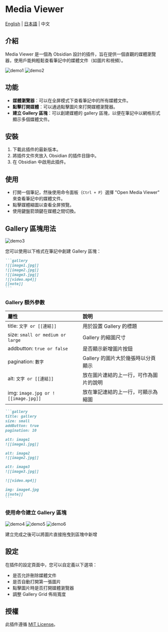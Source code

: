 # Media Viewer

[English](README.md) | [日本語](README_ja.md) | 中文

## 介紹

Media Viewer 是一個為 Obsidian 設計的插件，旨在提供一個直觀的媒體瀏覽器，使用戶能夠輕鬆查看筆記中的媒體文件（如圖片和視頻）。

![demo1](assets/demo1.jpg)
![demo2](assets/demo2.jpg)
## 功能

- **媒體瀏覽器**：可以在全屏模式下查看筆記中的所有媒體文件。
- **點擊打開媒體**：可以通過點擊圖片來打開媒體瀏覽器。
- **建立 Gallery 區塊**：可以創建媒體的 gallery 區塊，以便在筆記中以網格形式顯示多個媒體文件。

## 安裝

1. 下載此插件的最新版本。
2. 將插件文件夾放入 Obsidian 的插件目錄中。
3. 在 Obsidian 中啟用此插件。

## 使用

- 打開一個筆記，然後使用命令面板（`Ctrl + P`）選擇 "Open Media Viewer" 來查看筆記中的媒體文件。
- 點擊媒體縮圖以查看全屏預覽。
- 使用鍵盤箭頭鍵在媒體之間切換。


## Gallery 區塊用法

![demo3](assets/demo3.jpg)

您可以使用以下格式在筆記中創建 Gallery 區塊：

````markdown
```gallery
![[image1.jpg]]
![[image2.jpg]]
![[image3.jpg]]
![[video.mp4]]
[[note]]
```
````

### Gallery 額外參數

| 屬性     | 說明                                |
| :----- | :-------------------------------- |
| title: `文字 or [[連結]]` | 用於設置 Gallery 的標題                  |
| size: `small or medium or large` | Gallery 的縮圖尺寸 |
| addbutton: `true or false` | 是否顯示新增圖片按鈕                  |
| pagination: `數字` | Gallery 的圖片大於幾張時以分頁顯示 |
| alt: `文字 or [[連結]]`  | 放在圖片連結的上一行，可作為圖片的說明                 |
| img: `image.jpg or ![[image.jpg]]`  | 放在筆記連結的上一行，可顯示為縮圖 |

````markdown
```gallery
title: gallery
size: small
addButton: true
pagination: 10

alt: image1
![[image1.jpg]]

alt: image2
![[image2.jpg]]

alt: image3
![[image3.jpg]]

![[video.mp4]]

img: image4.jpg
[[note]]
```
````

### 使用命令建立 Gallery 區塊

![demo4](assets/demo4.jpg)
![demo5](assets/demo5.jpg)
![demo6](assets/demo6.jpg)

建立完成之後可以將圖片直接拖曳到區塊中新增


## 設定

在插件的設定頁面中，您可以自定義以下選項：

- 是否允許刪除媒體文件
- 是否自動打開第一張圖片
- 點擊圖片時是否打開媒體瀏覽器
- 調整 Gallery Grid 佈局寬度


## 授權

此插件遵循 [MIT License](LICENSE)。